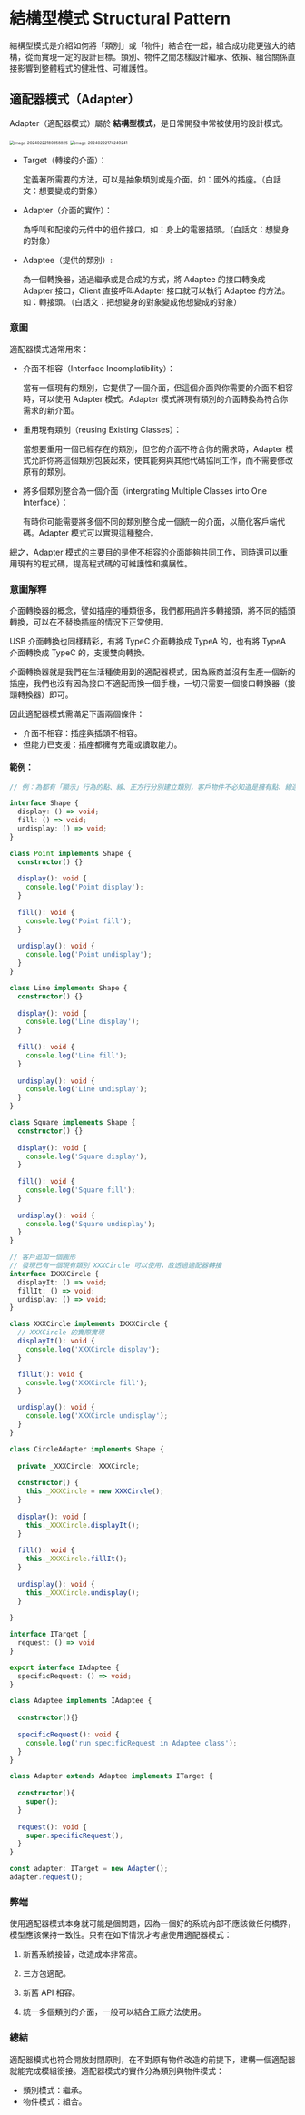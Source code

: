 # 結構型模式 Structural Pattern

結構型模式是介紹如何將「類別」或「物件」結合在一起，組合成功能更強大的結構，從而實現一定的設計目標。類別、物件之間怎樣設計繼承、依賴、組合關係直接影響到整體程式的健壯性、可維護性。



## 適配器模式（Adapter）

Adapter（適配器模式）屬於 **結構型模式**，是日常開發中常被使用的設計模式。

<img src="/Users/migo.weng/Library/Application Support/typora-user-images/image-20240222180358825.png" alt="image-20240222180358825" style="zoom:50%;" />

<img src="/Users/migo.weng/Library/Application Support/typora-user-images/image-20240222174249241.png" alt="image-20240222174249241" style="zoom:50%;" />

- Target（轉接的介面）：

  定義著所需要的方法，可以是抽象類別或是介面。如：國外的插座。（白話文：想要變成的對象）

- Adapter（介面的實作）：

  為呼叫和配接的元件中的组件接口。如：身上的電器插頭。（白話文：想變身的對象）

- Adaptee（提供的類別）:

  為一個轉換器，通過繼承或是合成的方式，將 Adaptee 的接口轉換成 Adapter 接口，Client 直接呼叫Adapter 接口就可以執行 Adaptee 的方法。如：轉接頭。（白話文：把想變身的對象變成他想變成的對象）

  

### 意圖

適配器模式通常用來：

- 介面不相容（Interface Incomplatibility）：

  當有一個現有的類別，它提供了一個介面，但這個介面與你需要的介面不相容時，可以使用 Adapter 模式。Adapter 模式將現有類別的介面轉換為符合你需求的新介面。

  

- 重用現有類別（reusing Existing Classes）：

  當想要重用一個已經存在的類別，但它的介面不符合你的需求時，Adapter 模式允許你將這個類別包裝起來，使其能夠與其他代碼協同工作，而不需要修改原有的類別。

  

- 將多個類別整合為一個介面（intergrating Multiple Classes into One Interface）：

  有時你可能需要將多個不同的類別整合成一個統一的介面，以簡化客戶端代碼。Adapter 模式可以實現這種整合。

  

總之，Adapter 模式的主要目的是使不相容的介面能夠共同工作，同時還可以重用現有的程式碼，提高程式碼的可維護性和擴展性。



### 意圖解釋

介面轉換器的概念，譬如插座的種類很多，我們都用過許多轉接頭，將不同的插頭轉換，可以在不替換插座的情況下正常使用。

USB 介面轉換也同樣精彩，有將 TypeC 介面轉換成 TypeA 的，也有將 TypeA 介面轉換成 TypeC 的，支援雙向轉換。

介面轉換器就是我們在生活種使用到的適配器模式，因為廠商並沒有生產一個新的插座，我們也沒有因為接口不適配而換一個手機，一切只需要一個接口轉換器（接頭轉換器）即可。



因此適配器模式需滿足下面兩個條件：

- 介面不相容：插座與插頭不相容。
- 但能力已支援：插座都擁有充電或讀取能力。

#### 範例：

```typescript
// 例：為都有「顯示」行為的點、線、正方行分別建立類別，客戶物件不必知道是擁有點、線還是正方形，它們只需知道擁有這些形狀

interface Shape {
  display: () => void;
  fill: () => void;
  undisplay: () => void;
}

class Point implements Shape {
  constructor() {}
  
  display(): void {
    console.log('Point display');
  }
  
  fill(): void {
    console.log('Point fill');
  }
  
  undisplay(): void {
    console.log('Point undisplay');
  }
}

class Line implements Shape {
  constructor() {}
  
  display(): void {
    console.log('Line display');
  }
  
  fill(): void {
    console.log('Line fill');
  }
  
  undisplay(): void {
    console.log('Line undisplay');
  }
}

class Square implements Shape {
  constructor() {}
  
  display(): void {
    console.log('Square display');
  }
  
  fill(): void {
    console.log('Square fill');
  }
  
  undisplay(): void {
    console.log('Square undisplay');
  }
}

// 客戶追加一個圓形
// 發現已有一個現有類別 XXXCircle 可以使用，故透過適配器轉接
interface IXXXCircle {
  displayIt: () => void;
  fillIt: () => void;
  undisplay: () => void;
}

class XXXCircle implements IXXXCircle {
  // XXXCircle 的實際實現
  displayIt(): void {
    console.log('XXXCircle display');
  }

  fillIt(): void {
    console.log('XXXCircle fill');
  }

  undisplay(): void {
    console.log('XXXCircle undisplay');
  }
}

class CircleAdapter implements Shape {
  
  private _XXXCircle: XXXCircle;
  
  constructor() {
    this._XXXCircle = new XXXCircle();
  }
  	
  display(): void {
    this._XXXCircle.displayIt();
  }
  
  fill(): void {
    this._XXXCircle.fillIt();
  }
  
  undisplay(): void {
    this._XXXCircle.undisplay();
  }
  
}
```

```typescript
interface ITarget {
  request: () => void
}

export interface IAdaptee {
  specificRequest: () => void;
}

class Adaptee implements IAdaptee {
  
  constructor(){}
  
  specificRequest(): void {
    console.log('run specificRequest in Adaptee class');
  }
}

class Adapter extends Adaptee implements ITarget {
  
  constructor(){
    super();
  }
  
  request(): void {
    super.specificRequest();
  }
}

const adapter: ITarget = new Adapter();
adapter.request();
```



### 弊端

使用適配器模式本身就可能是個問題，因為一個好的系統內部不應該做任何橋界，模型應該保持一致性。只有在如下情況才考慮使用適配器模式：

1. 新舊系統接替，改造成本非常高。

2. 三方包適配。

3. 新舊 API 相容。

4. 統一多個類別的介面，一般可以結合工廠方法使用。

   

### 總結

適配器模式也符合開放封閉原則，在不對原有物件改造的前提下，建構一個適配器就能完成模組銜接。適配器模式的實作分為類別與物件模式：

- 類別模式：繼承。
- 物件模式：組合。
